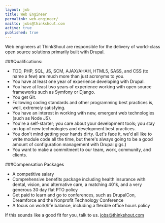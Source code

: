```yaml
---
layout: job
title: Web Engineer
permalink: web-engineer/
mailto: jobs@thinkshout.com
active: true
published: true
---
```

Web engineers at ThinkShout are responsible for the delivery of world-class open source solutions primarily built with Drupal.

###Qualifications:
- TDD, PHP, SQL, JS, SCM, AJAX/AHAH, HTML5, SASS, and CSS (to name a few) are much more than just acronyms to you.
- You have at least one year of experience developing with Drupal.
- You have at least two years of experience working with open source frameworks such as Symfony or Django.
- You get Git.
- Following coding standards and other programming best practices is, well, extremely satisfying.
- You have an interest in working with new, emergent web technologies (such as Node JS).
- You're a self-starter; you care about your development tools; you stay on top of new technologies and development best practices.
- You don't mind getting your hands dirty. (Let's face it, we'd all like to write module code all the time, but there's always going to be a good amount of configuration management with Drupal gigs.) 
- You want to make a commitment to our team, work, community, and clients.

###Compensation Packages
- A competitive salary
- Comprehensive benefits package including health insurance with dental, vision, and alternative care, a matching 401k, and a very generous 30 day flat PTO policy
- Get paid to learn and go to conferences, such as DrupalCon, Dreamforce and the Nonprofit Technology Conference
- A focus on work/life balance, including a flexible office hours policy

If this sounds like a good fit for you, talk to us. <jobs@thinkshout.com>





